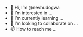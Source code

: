 - 👋 Hi, I’m @nevhudogwa
- 👀 I’m interested in ...
- 🌱 I’m currently learning ...
- 💞️ I’m looking to collaborate on ...
- 📫 How to reach me ...

<!---
nevhudogwa/nevhudogwa is a ✨ special ✨ repository because its `README.md` (this file) appears on your GitHub profile.
You can click the Preview link to take a look at your changes.
--->
